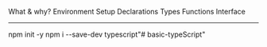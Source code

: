 What & why?
Environment Setup
Declarations
Types
Functions
Interface


----------
npm init -y
npm i --save-dev typescript"# basic-typeScript" 
